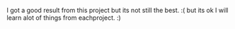 I got a good result from this project but its not still the best. :( but its ok I will learn alot of things from eachproject. :)
